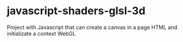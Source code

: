 # javascript-shaders-glsl-3d
Project with Javascript that can create a canvas in a page HTML and initializate a context WebGL
